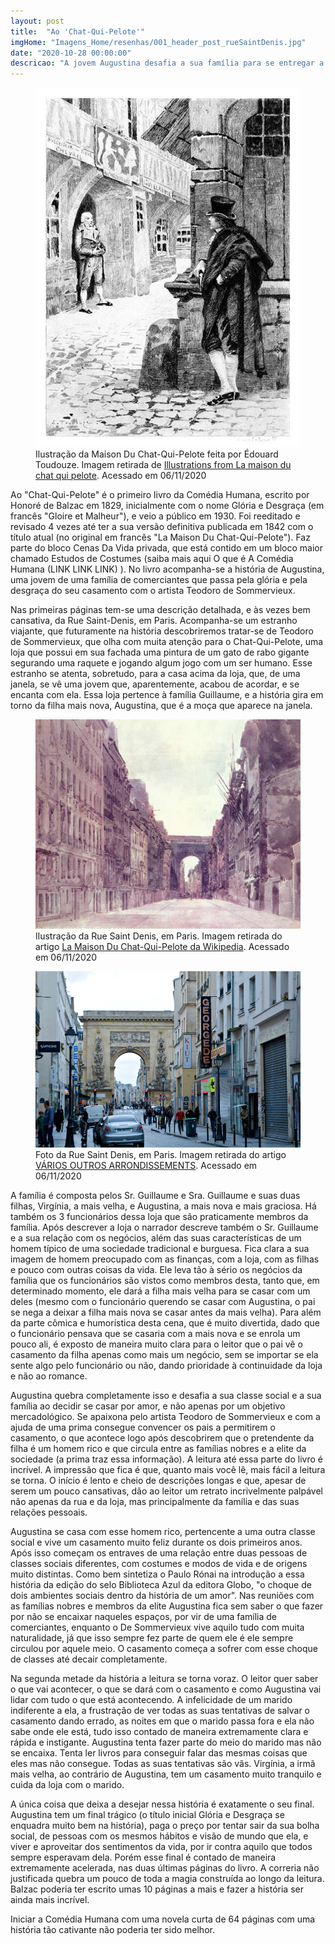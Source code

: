 ```yaml
---
layout: post
title:  "Ao 'Chat-Qui-Pelote'"
imgHome: "Imagens_Home/resenhas/001_header_post_rueSaintDenis.jpg"
date: "2020-10-28 00:00:00"
descricao: "A jovem Augustina desafia a sua família para se entregar a uma paixão por uma pessoa pertencente a um mundo e sociedade totalmente diferentes dos dela. Aqui vemos 1o choque de dois ambientes sociais dentro da história de um amor'."
---
```


<figure class="image">
  <img src="/images_posts/001-ao-chat-qui-pelote/perceived-sentinel-stranger.jpg" alt="DESCRIÇÃO DA IMAGEM">
  <figcaption>Ilustração da Maison Du Chat-Qui-Pelote feita por Édouard Toudouze. Imagem retirada de <a target="_blank" href="https://www.oldbookillustrations.com/titles/la-maison-du-chat-qui-pelote/">Illustrations from La maison du chat qui pelote</a>. Acessado em 06/11/2020
</figcaption>
</figure>

Ao "Chat-Qui-Pelote" é o primeiro livro da Comédia Humana, escrito por Honoré de Balzac em 1829, inicialmente com o nome Glória e Desgraça (em francês "Gloire et Malheur"), e veio a público em 1930. Foi reeditado e revisado 4 vezes até ter a sua versão definitiva publicada em 1842 com o título atual (no original em francês "La Maison Du Chat-Qui-Pelote"). Faz parte do bloco Cenas Da Vida privada, que está contido em um bloco maior chamado Estudos de Costumes (saiba mais aqui O que é A Comédia Humana (LINK LINK LINK) ). No livro acompanha-se a história de Augustina, uma jovem de uma família de comerciantes que passa pela glória e pela desgraça do seu casamento com o artista Teodoro de Sommervieux.

Nas primeiras páginas tem-se uma descrição detalhada, e às vezes bem cansativa, da Rue Saint-Denis, em Paris. Acompanha-se um estranho viajante, que futuramente na história descobriremos tratar-se de Teodoro de Sommervieux, que olha com muita atenção para o Chat-Qui-Pelote, uma loja que possui em sua fachada uma pintura de um gato de rabo gigante segurando uma raquete e jogando algum jogo com um ser humano. Esse estranho se atenta, sobretudo, para a casa acima da loja, que, de uma janela, se vê uma jovem que, aparentemente, acabou de acordar, e se encanta com ela. Essa loja pertence à família Guillaume, e a história gira em torno da filha mais nova, Augustina, que é a moça que aparece na janela.


<figure class="image">
  <img src="/images_posts/001-ao-chat-qui-pelote/Rue_Saint_Denis.jpg" alt="DESCRIÇÃO DA IMAGEM">
  <figcaption>Ilustração da Rue Saint Denis, em Paris. Imagem retirada do artigo <a target="_blank" href="https://pt.wikipedia.org/wiki/La_Maison_du_chat-qui-pelote">La Maison Du Chat-Qui-Pelote da Wikipedia</a>. Acessado em 06/11/2020
</figcaption>
</figure>


<figure class="image">
  <img src="/images_posts/001-ao-chat-qui-pelote/Rue_Saint_Denis_Photo.jpg" alt="DESCRIÇÃO DA IMAGEM">
  <figcaption>Foto da Rue Saint Denis, em Paris. Imagem retirada do artigo <a target="_blank" href="https://www.itinerariodeviagem.com/destinos/varios-outros-arrondissement/">VÁRIOS OUTROS ARRONDISSEMENTS</a>. Acessado em 06/11/2020</figcaption>
</figure>

A família é composta pelos Sr. Guillaume e Sra. Guillaume e suas duas filhas, Virgínia, a mais velha, e Augustina, a mais nova e mais graciosa. Há também os 3 funcionários dessa loja que são praticamente membros da família. Após descrever a loja o narrador descreve também o Sr. Guillaume e a sua relação com os negócios, além das suas características de um homem típico de uma sociedade tradicional e burguesa. Fica clara a sua imagem de homem preocupado com as finanças, com a loja, com as filhas e pouco com outras coisas da vida. Ele leva tão à sério os negócios da família que os funcionários são vistos como membros desta, tanto que, em determinado momento, ele dará a filha mais velha para se casar com um deles (mesmo com o funcionário querendo se casar com Augustina, o pai se nega a deixar a filha mais nova se casar antes da mais velha). Para além da parte cômica e humorística desta cena, que é muito divertida, dado que o funcionário pensava que se casaria com a mais nova e se enrola um pouco ali, é exposto de maneira muito clara para o leitor que o pai vê o casamento da filha apenas como mais um negócio, sem se importar se ela sente algo pelo funcionário ou não, dando prioridade à continuidade da loja e não ao romance.

Augustina quebra completamente isso e desafia a sua classe social e a sua família ao decidir se casar por amor, e não apenas por um objetivo mercadológico. Se apaixona pelo artista Teodoro de Sommervieux e com a ajuda de uma prima consegue convencer os pais a permitirem o casamento, o que acontece logo após descobrirem que o pretendente da filha é um homem rico e que circula entre as famílias nobres e a elite da sociedade (a prima traz essa informação). A leitura até essa parte do livro é incrível. A impressão que fica é que, quanto mais você lê, mais fácil a leitura se torna. O início é lento e cheio de descrições longas e que, apesar de serem um pouco cansativas, dão ao leitor um retrato incrivelmente palpável não apenas da rua e da loja, mas principalmente da família e das suas relações pessoais.

Augustina se casa com esse homem rico, pertencente a uma outra classe social e vive um casamento muito feliz durante os dois primeiros anos. Após isso começam os entraves de uma relação entre duas pessoas de classes sociais diferentes, com costumes e modos de vida e de origens muito distintas. Como bem sintetiza o Paulo Rónai na introdução a essa história da edição do selo Biblioteca Azul da editora Globo, "o choque de dois ambientes sociais dentro da história de um amor". Nas reuniões com as famílias nobres e membros da elite Augustina fica sem saber o que fazer por não se encaixar naqueles espaços, por vir de uma família de comerciantes, enquanto o De Sommervieux vive aquilo tudo com muita naturalidade, já que isso sempre fez parte de quem ele é ele sempre circulou por aquele meio. O casamento começa a sofrer com esse choque de classes até decair completamente.

Na segunda metade da história a leitura se torna voraz. O leitor quer saber o que vai acontecer, o que se dará com o casamento e como Augustina vai lidar com tudo o que está acontecendo. A infelicidade de um marido indiferente a ela, a frustração de ver todas as suas tentativas de salvar o casamento dando errado, as noites em que o marido passa fora e ela não sabe onde ele está, tudo isso contado de maneira extremamente clara e rápida e instigante. Augustina tenta fazer parte do meio do marido mas não se encaixa. Tenta ler livros para conseguir falar das mesmas coisas que eles mas não consegue. Todas as suas tentativas são vãs. Virgínia, a irmã mais velha, ao contrário de Augustina, tem um casamento muito tranquilo e cuida da loja com o marido.

A única coisa que deixa a desejar nessa história é exatamente o seu final. Augustina tem um final trágico (o título inicial Glória e Desgraça se enquadra muito bem na história), paga o preço por tentar sair da sua bolha social, de pessoas com os mesmos hábitos e visão de mundo que ela, e viver e aproveitar dos sentimentos da vida, por ir contra aquilo que todos sempre esperavam dela. Porém esse final é contado de maneira extremamente acelerada, nas duas últimas páginas do livro. A correria não justificada quebra um pouco de toda a magia construída ao longo da leitura. Balzac poderia ter escrito umas 10 páginas a mais e fazer a história ser ainda mais incrível.

Iniciar a Comédia Humana com uma novela curta de 64 páginas com uma história tão cativante não poderia ter sido melhor.